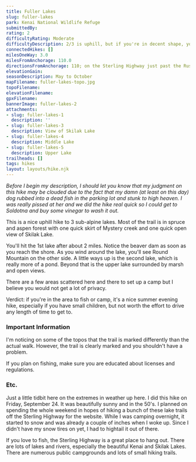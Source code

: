 ```yaml
---
title: Fuller Lakes
slug: fuller-lakes
park: Kenai National Wildlife Refuge
submittedBy: 
rating: 2
difficultyRating: Moderate
difficultyDescription: 2/3 is uphill, but if you're in decent shape, you shouldn't have a problem.
connectedHikes: []
milesOneWay: 3.0
milesFromAnchorage: 110.0
directionsFromAnchorage: 110; on the Sterling Highway just past the Russian River Trailhead/Campground
elevationGain: 
seasonDescription: May to October
mapFilename: fuller-lakes-topo.jpg
topoFilename: 
elevationFilename: 
gpxFilename: 
bannerImage: fuller-lakes-2
attachments:
- slug: fuller-lakes-1
  description: ''
- slug: fuller-lakes-3
  description: View of Skilak Lake
- slug: fuller-lakes-4
  description: Middle Lake
- slug: fuller-lakes-5
  description: Upper Lake
trailheads: []
tags: hikes
layout: layouts/hike.njk
---
```

*Before I begin my description, I should let you know that my judgment on this hike may be clouded due to the fact that my damn (at least on this day) dog rubbed into a dead fish in the parking lot and stunk to high heaven. I was really pissed at her and we did the hike real quick so I could get to Soldotna and buy some vinegar to wash it out.*

This is a nice uphill hike to 3 sub-alpine lakes. Most of the trail is in spruce and aspen forest with one quick skirt of Mystery creek and one quick open view of Skilak Lake.

You'll hit the 1st lake after about 2 miles. Notice the beaver dam as soon as you reach the shore. As you wind around the lake, you'll see Round Mountain on the other side. A little ways up is the second lake, which is really more of a pond. Beyond that is the upper lake surrounded by marsh and open views.

There are a few areas scattered here and there to set up a camp but I believe you would not get a lot of privacy.

Verdict: if you're in the area to fish or camp, it's a nice summer evening hike, especially if you have small children, but not worth the effort to drive any length of time to get to.

### Important Information

I'm noticing on some of the topos that the trail is marked differently than the actual walk. However, the trail is clearly marked and you shouldn't have a problem. 

If you plan on fishing, make sure you are educated about licenses and regulations.

### Etc.

Just a little tidbit here on the extremes in weather up here. I did this hike on Friday, September 24. It was beautifully sunny and in the 50's. I planned on spending the whole weekend in hopes of hiking a bunch of these lake trails off the Sterling Highway for the website. While I was camping overnight, it started to snow and was already a couple of inches when I woke up. Since I didn't have my snow tires on yet, I had to hightail it out of there.

If you love to fish, the Sterling Highway is a great place to hang out. There are lots of lakes and rivers, especially the beautiful Kenai and Skilak Lakes. There are numerous public campgrounds and lots of small hiking trails.